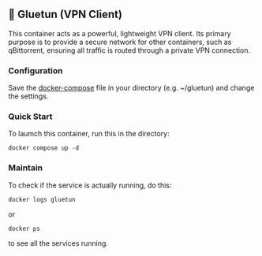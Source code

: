 ## 📁 Gluetun (VPN Client)

This container acts as a powerful, lightweight VPN client. Its primary purpose is to provide a secure network for other containers, such as qBittorrent, ensuring all traffic is routed through a private VPN connection.

### Configuration
Save the [docker-compose](./docker-compose.yml) file in your directory (e.g. ~/gluetun) and change the settings.

### Quick Start
To laumch this container, run this in the directory:
```
docker compose up -d
```

### Maintain
To check if the service is actually running, do this:
```
docker logs gluetun
````
or
```
docker ps
````
to see all the services running.
